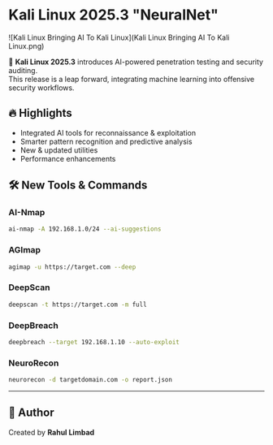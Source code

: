 # Kali Linux 2025.3 "NeuralNet"

![Kali Linux Bringing AI To Kali Linux](Kali Linux Bringing AI To Kali Linux.png)

🚀 **Kali Linux 2025.3** introduces AI-powered penetration testing and security auditing.  
This release is a leap forward, integrating machine learning into offensive security workflows.

## 🔥 Highlights
- Integrated AI tools for reconnaissance & exploitation  
- Smarter pattern recognition and predictive analysis  
- New & updated utilities  
- Performance enhancements

## 🛠️ New Tools & Commands

### AI-Nmap
```bash
ai-nmap -A 192.168.1.0/24 --ai-suggestions
```

### AGImap
```bash
agimap -u https://target.com --deep
```

### DeepScan
```bash
deepscan -t https://target.com -m full
```

### DeepBreach
```bash
deepbreach --target 192.168.1.10 --auto-exploit
```

### NeuroRecon
```bash
neurorecon -d targetdomain.com -o report.json
```

---

## 📌 Author
Created by **Rahul Limbad**
